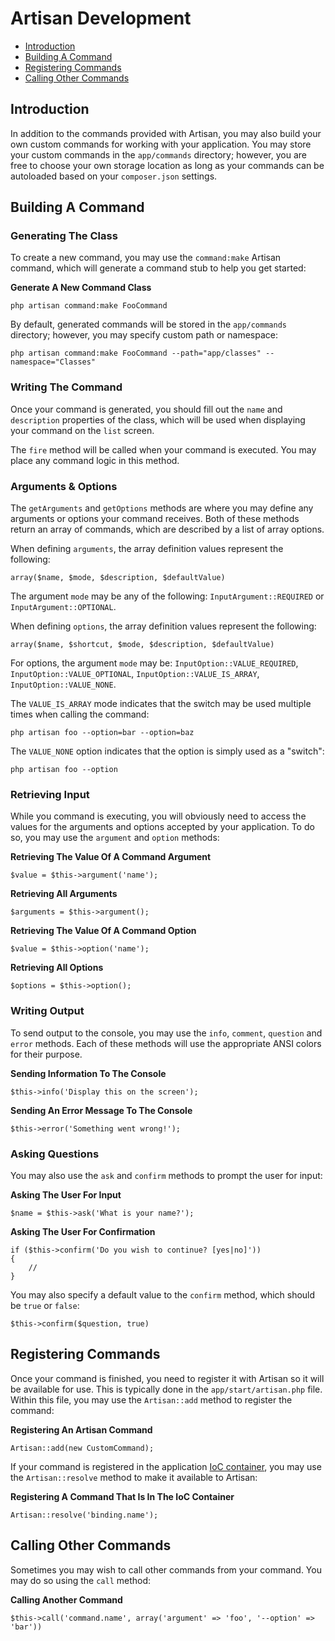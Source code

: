 # Artisan Development

- [Introduction](#introduction)
- [Building A Command](#building-a-command)
- [Registering Commands](#registering-commands)
- [Calling Other Commands](#calling-other-commands)

<a name="introduction"></a>
## Introduction

In addition to the commands provided with Artisan, you may also build your own custom commands for working with your application. You may store your custom commands in the `app/commands` directory; however, you are free to choose your own storage location as long as your commands can be autoloaded based on your `composer.json` settings.

<a name="building-a-command"></a>
## Building A Command

### Generating The Class

To create a new command, you may use the `command:make` Artisan command, which will generate a command stub to help you get started:

**Generate A New Command Class**

	php artisan command:make FooCommand

By default, generated commands will be stored in the `app/commands` directory; however, you may specify custom path or namespace:

	php artisan command:make FooCommand --path="app/classes" --namespace="Classes"

### Writing The Command

Once your command is generated, you should fill out the `name` and `description` properties of the class, which will be used when displaying your command on the `list` screen.

The `fire` method will be called when your command is executed. You may place any command logic in this method.

### Arguments & Options

The `getArguments` and `getOptions` methods are where you may define any arguments or options your command receives. Both of these methods return an array of commands, which are described by a list of array options.

When defining `arguments`, the array definition values represent the following:

	array($name, $mode, $description, $defaultValue)

The argument `mode` may be any of the following: `InputArgument::REQUIRED` or `InputArgument::OPTIONAL`.

When defining `options`, the array definition values represent the following:

	array($name, $shortcut, $mode, $description, $defaultValue)

For options, the argument `mode` may be: `InputOption::VALUE_REQUIRED`, `InputOption::VALUE_OPTIONAL`, `InputOption::VALUE_IS_ARRAY`, `InputOption::VALUE_NONE`.

The `VALUE_IS_ARRAY` mode indicates that the switch may be used multiple times when calling the command:

	php artisan foo --option=bar --option=baz

The `VALUE_NONE` option indicates that the option is simply used as a "switch":

	php artisan foo --option

### Retrieving Input

While you command is executing, you will obviously need to access the values for the arguments and options accepted by your application. To do so, you may use the `argument` and `option` methods:

**Retrieving The Value Of A Command Argument**

	$value = $this->argument('name');

**Retrieving All Arguments**

	$arguments = $this->argument();

**Retrieving The Value Of A Command Option**

	$value = $this->option('name');

**Retrieving All Options**

	$options = $this->option();

### Writing Output

To send output to the console, you may use the `info`, `comment`, `question` and `error` methods. Each of these methods will use the appropriate ANSI colors for their purpose.

**Sending Information To The Console**

	$this->info('Display this on the screen');

**Sending An Error Message To The Console**

	$this->error('Something went wrong!');

### Asking Questions

You may also use the `ask` and `confirm` methods to prompt the user for input:

**Asking The User For Input**

	$name = $this->ask('What is your name?');

**Asking The User For Confirmation**

	if ($this->confirm('Do you wish to continue? [yes|no]'))
	{
		//
	}

You may also specify a default value to the `confirm` method, which should be `true` or `false`:

	$this->confirm($question, true)

<a name="registering-commands"></a>
## Registering Commands

Once your command is finished, you need to register it with Artisan so it will be available for use. This is typically done in the `app/start/artisan.php` file. Within this file, you may use the `Artisan::add` method to register the command:

**Registering An Artisan Command**

	Artisan::add(new CustomCommand);

If your command is registered in the application [IoC container](/docs/ioc), you may use the `Artisan::resolve` method to make it available to Artisan:

**Registering A Command That Is In The IoC Container**

	Artisan::resolve('binding.name');

<a name="calling-other-commands"></a>
## Calling Other Commands

Sometimes you may wish to call other commands from your command. You may do so using the `call` method:

**Calling Another Command**

	$this->call('command.name', array('argument' => 'foo', '--option' => 'bar'))
